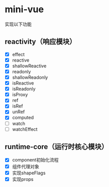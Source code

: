 # mini-vue
实现以下功能
## reactivity（响应模块）
  - [x] effect
  - [x] reactive
  - [x] shallowReactive
  - [x] readonly
  - [x] shallowReadonly
  - [x] isReactive
  - [x] isReadonly
  - [x] isProxy
  - [x] ref
  - [x] isRef
  - [x] unRef
  - [x] computed
  - [ ] watch
  - [ ] watchEffect

  ## runtime-core（运行时核心模块）
  - [x] component初始化流程
  - [x] 组件代理对象
  - [x] 实现shapeFlags
  - [x] 实现props